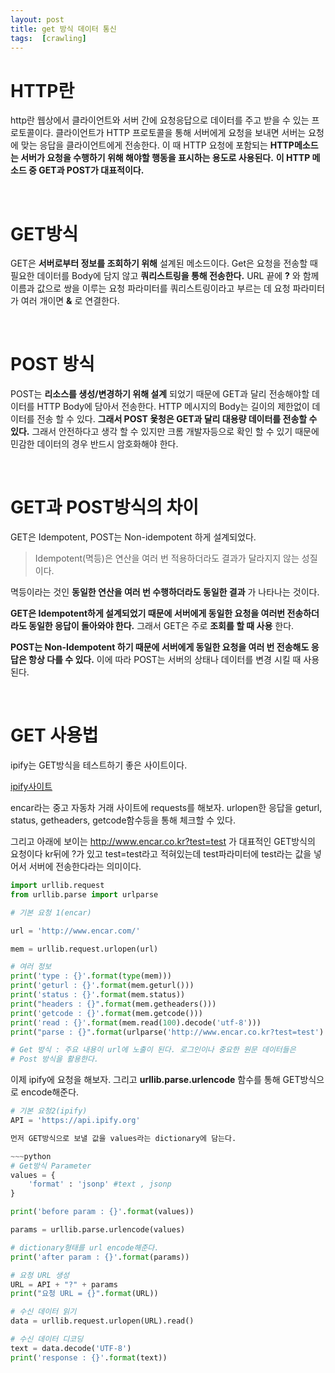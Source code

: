 ```yaml
---
layout: post
title: get 방식 데이터 통신
tags:  [crawling]
---
```

# HTTP란
http란 웹상에서 클라이언트와 서버 간에 요청응답으로 데이터를 주고 받을 수 있는 프로토콜이다. 클라이언트가 HTTP 프로토콜을 통해 서버에게 요청을 보내면 서버는 요청에 맞는 응답을 클라이언트에게 전송한다. 이 때 HTTP 요청에 포함되는 **HTTP메소드는 서버가 요청을 수행하기 위해 해야할 행동을 표시하는 용도로 사용된다.** **이 HTTP 메소드 중 GET과 POST가 대표적이다.**

&nbsp;
&nbsp;
&nbsp;


# GET방식
GET은 **서버로부터 정보를 조회하기 위해** 설계된 메소드이다. Get은 요청을 전송할 때 필요한 데이터를 Body에 담지 않고 **쿼리스트링을 통해 전송한다.** URL 끝에 **?** 와 함께 이름과 값으로 쌍을 이루는 요청 파라미터를 쿼리스트링이라고 부르는 데 요청 파라미터가 여러 개이면 **&** 로 연결한다.

&nbsp;
&nbsp;
&nbsp;

# POST 방식
POST는 **리소스를 생성/변경하기 위해 설계** 되었기 때문에 GET과 달리 전송해야할 데이터를 HTTP Body에 담아서 전송한다. HTTP 메시지의 Body는 길이의 제한없이 데이터를 전송 할 수 있다. **그래서 POST 욫청은 GET과 달리 대용량 데이터를 전송할 수 있다.** 그래서 안전하다고 생각 할 수 있지만 크롬 개발자등으로 확인 할 수 있기 때문에 민감한 데이터의 경우 반드시 암호화해야 한다.


&nbsp;
&nbsp;
&nbsp;


# GET과 POST방식의 차이
GET은 Idempotent, POST는 Non-idempotent 하게 설계되었다.

> Idempotent(멱등)은 연산을 여러 번 적용하더라도 결과가 달라지지 않는 성질이다.

멱등이라는 것인 **동일한 연산을 여러 번 수행하더라도 동일한 결과** 가 나타나는 것이다.

**GET은 Idempotent하게 설계되었기 때문에 서버에게 동일한 요청을 여러번 전송하더라도 동일한 응답이 돌아와야 한다.** 그래서 GET은 주로 **조회를 할 때 사용** 한다.

**POST는 Non-Idempotent 하기 때문에 서버에게 동일한 요청을 여러 번 전송해도 응답은 항상 다를 수 있다.** 이에 따라 POST는 서버의 상태나 데이터를 변경 시킬 때 사용된다.

&nbsp;
&nbsp;
&nbsp;
&nbsp;

# GET 사용법
ipify는 GET방식을 테스트하기 좋은 사이트이다.

[ipify사이트](https://www.ipify.org/)

encar라는 중고 자동차 거래 사이트에 requests를 해보자. urlopen한 응답을 geturl, status, getheaders, getcode함수등을 통해 체크할 수 있다.

그리고 아래에 보이는
http://www.encar.co.kr?test=test 가 대표적인 GET방식의 요청이다 kr뒤에 ?가 있고 test=test라고 적혀있는데 test파라미터에 test라는 값을 넣어서 서버에 전송한다라는 의미이다.


~~~python
import urllib.request
from urllib.parse import urlparse

# 기본 요청 1(encar)

url = 'http://www.encar.com/'

mem = urllib.request.urlopen(url)

# 여러 정보
print('type : {}'.format(type(mem)))
print('geturl : {}'.format(mem.geturl()))
print('status : {}'.format(mem.status))
print("headers : {}".format(mem.getheaders()))
print('getcode : {}'.format(mem.getcode()))
print('read : {}'.format(mem.read(100).decode('utf-8')))
print("parse : {}".format(urlparse('http://www.encar.co.kr?test=test').query))

# Get 방식 : 주요 내용이 url에 노출이 된다. 로그인이나 중요한 원문 데이터들은
# Post 방식을 활용한다.

~~~

이제 ipify에 요청을 해보자. 그리고 **urllib.parse.urlencode** 함수를 통해 GET방식으로 encode해준다. 

~~~python
# 기본 요청2(ipify)
API = 'https://api.ipify.org'

먼저 GET방식으로 보낼 값을 values라는 dictionary에 담는다.

~~~python
# Get방식 Parameter
values = {
    'format' : 'jsonp' #text , jsonp
}

print('before param : {}'.format(values))

params = urllib.parse.urlencode(values)

# dictionary형태를 url encode해준다.
print('after param : {}'.format(params))

# 요청 URL 생성
URL = API + "?" + params
print("요청 URL = {}".format(URL))

# 수신 데이터 읽기
data = urllib.request.urlopen(URL).read()

# 수신 데이터 디코딩
text = data.decode('UTF-8')
print('response : {}'.format(text))

~~~
